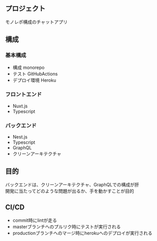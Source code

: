 ## プロジェクト
モノレポ構成のチャットアプリ

## 構成

### 基本構成
- 構成 monorepo
- テスト GitHubActions
- デプロイ環境 Heroku

### フロントエンド
- Nuxt.js
- Typescript

### バックエンド
- Nest.js
- Typescript
- GraphQL
- クリーンアーキテクチャ

## 目的
バックエンドは、クリーンアーキテクチャ、GraphQLでの構成が肝
<br/>
開発に当たってどのような問題が出るか、手を動かすことが目的

## CI/CD
- commit時にlintが走る
- masterブランチへのプルリク時にテストが実行される
- productionブランチへのマージ時にherokuへのデプロイが実行される
